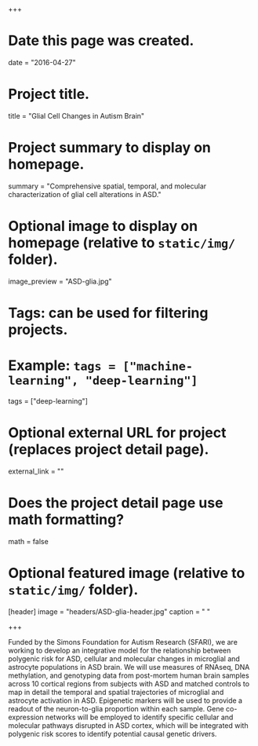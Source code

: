 +++
# Date this page was created.
date = "2016-04-27"

# Project title.
title = "Glial Cell Changes in Autism Brain"

# Project summary to display on homepage.
summary = "Comprehensive spatial, temporal, and molecular characterization of glial cell alterations in ASD."

# Optional image to display on homepage (relative to `static/img/` folder).
image_preview = "ASD-glia.jpg"

# Tags: can be used for filtering projects.
# Example: `tags = ["machine-learning", "deep-learning"]`
tags = ["deep-learning"]

# Optional external URL for project (replaces project detail page).
external_link = ""

# Does the project detail page use math formatting?
math = false

# Optional featured image (relative to `static/img/` folder).
[header]
image = "headers/ASD-glia-header.jpg"
caption = " "

+++

Funded by the Simons Foundation for Autism Research (SFARI), we are working to develop an integrative model for the relationship between polygenic risk for ASD, cellular and molecular changes in microglial and astrocyte populations in ASD brain. We will use measures of RNAseq, DNA methylation, and genotyping data from post-mortem human brain samples across 10 cortical regions from subjects with ASD and matched controls to map in detail the temporal and spatial trajectories of microglial and astrocyte activation in ASD. Epigenetic markers will be used to provide a  readout of the neuron-to-glia proportion within each sample. Gene co-expression networks will be employed to identify specific cellular and molecular pathways disrupted in ASD cortex, which will be integrated with polygenic risk scores to identify potential causal genetic drivers.

